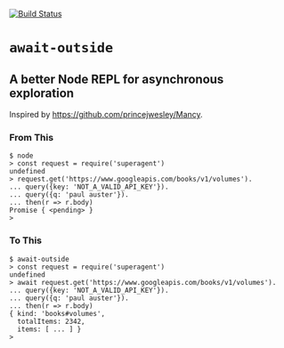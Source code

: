 [![Build Status](https://travis-ci.org/SemraSh/await-outside.svg?branch=master)](https://travis-ci.org/SemraSh/await-outside)

# `await-outside`
## A better Node REPL for asynchronous exploration

Inspired by https://github.com/princejwesley/Mancy.

### From This

```
$ node
> const request = require('superagent')
undefined
> request.get('https://www.googleapis.com/books/v1/volumes').
... query({key: 'NOT_A_VALID_API_KEY'}).
... query({q: 'paul auster'}).
... then(r => r.body)
Promise { <pending> }
>
```

### To This

```
$ await-outside
> const request = require('superagent')
undefined
> await request.get('https://www.googleapis.com/books/v1/volumes').
... query({key: 'NOT_A_VALID_API_KEY'}).
... query({q: 'paul auster'}).
... then(r => r.body)
{ kind: 'books#volumes',
  totalItems: 2342,
  items: [ ... ] }
>
```
